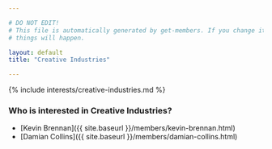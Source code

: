 ```yaml
---

# DO NOT EDIT!
# This file is automatically generated by get-members. If you change it, bad
# things will happen.

layout: default
title: "Creative Industries"

---
```


{% include interests/creative-industries.md %}

### Who is interested in Creative Industries?


* [Kevin Brennan]({{ site.baseurl }}/members/kevin-brennan.html)
* [Damian Collins]({{ site.baseurl }}/members/damian-collins.html)
